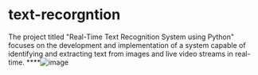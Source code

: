 # text-recorgntion
The project titled "Real-Time Text Recognition System using Python" focuses on the development and implementation of a system capable of identifying and extracting text from images and live video streams in real-time. 
****![image](https://github.com/user-attachments/assets/30c1da03-b3fe-4445-98c2-612bd965b860)  

